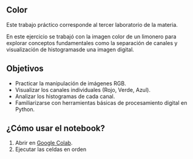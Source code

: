 ## Color

Este trabajo práctico corresponde al tercer laboratorio de la materia.

En este ejercicio se trabajó con la imagen color de un limonero para explorar conceptos fundamentales como la separación de canales y visualización de histogramasde una imagen digital.

## Objetivos

- Practicar la manipulación de imágenes RGB.
- Visualizar los canales individuales (Rojo, Verde, Azul).
- Analizar los histogramas de cada canal.
- Familiarizarse con herramientas básicas de procesamiento digital en Python.

## ¿Cómo usar el notebook?

1. Abrir en [Google Colab](https://colab.research.google.com/).
2. Ejecutar las celdas en orden







